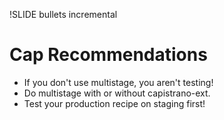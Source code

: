 !SLIDE bullets incremental

# Cap Recommendations #

* If you don't use multistage, you aren't testing!
* Do multistage with or without capistrano-ext.
* Test your production recipe on staging first!